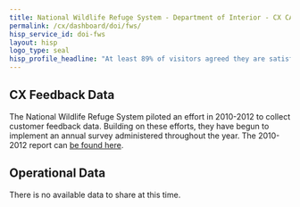 ```yaml
---
title: National Wildlife Refuge System - Department of Interior - CX CAP Goal Dashboard
permalink: /cx/dashboard/doi/fws/
hisp_service_id: doi-fws
layout: hisp
logo_type: seal
hisp_profile_headline: "At least 89% of visitors agreed they are satisfied with each of four key refuge offerings: services provided by employees or volunteers; recreational opportunities; refuge information and education; and the refuge’s job of conserving fish, wildlife and their habitats" 
---
```

## CX Feedback Data

The National Wildlife Refuge System piloted an effort in 2010-2012 to collect customer feedback data. Building on these efforts, they have begun to implement an annual survey administered throughout the year. The 2010-2012 report can <a href="{{ site.baseurl }}/cx/dashboard/supportingdocs/USFWS_NatWLRefugeVisSurvey_2010-11Results.pdf">be found here</a>. 

## Operational Data

There is no available data to share at this time.
